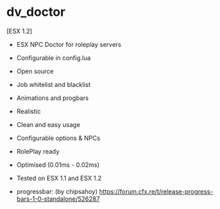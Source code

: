 # dv_doctor

[ESX 1.2]

- ESX NPC Doctor for roleplay servers

- Configurable in config.lua

- Open source

- Job whitelist and blacklist

- Animations and progbars 

- Realistic

- Clean and easy usage

- Configurable options & NPCs

- RolePlay ready

- Optimised (0.01ms - 0.02ms)

- Tested on ESX 1.1 and ESX 1.2

- progressbar: (by chipsahoy) https://forum.cfx.re/t/release-progress-bars-1-0-standalone/526287
